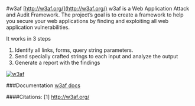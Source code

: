 #w3af
[http://w3af.org/](http://w3af.org/)
w3af is a Web Application Attack and Audit Framework. The project’s goal is to create a framework to help you secure your web applications by finding and exploiting all web application vulnerabilities.

It works in 3 steps
1. Identify all links, forms, query string parameters.
2. Send specially crafted strings to each input and analyze the output
3. Generate a report with the findings

[![w3af](http://img.youtube.com/vi/aL-nk-gNtpw/0.jpg)](https://www.youtube.com/watch?v=aL-nk-gNtpw
)

###Documentation
[w3af docs](http://w3af.org/howtos)

####Citations:
[1] http://w3af.org/